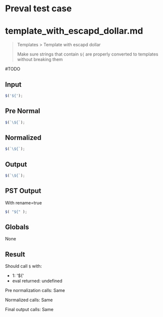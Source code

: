 # Preval test case

# template_with_escapd_dollar.md

> Templates > Template with escapd dollar
>
> Make sure strings that contain `${` are properly converted to templates without breaking them

#TODO

## Input

`````js filename=intro
$('${');
`````

## Pre Normal


`````js filename=intro
$(`\${`);
`````

## Normalized


`````js filename=intro
$(`\${`);
`````

## Output


`````js filename=intro
$(`\${`);
`````

## PST Output

With rename=true

`````js filename=intro
$( "${" );
`````

## Globals

None

## Result

Should call `$` with:
 - 1: '${'
 - eval returned: undefined

Pre normalization calls: Same

Normalized calls: Same

Final output calls: Same
